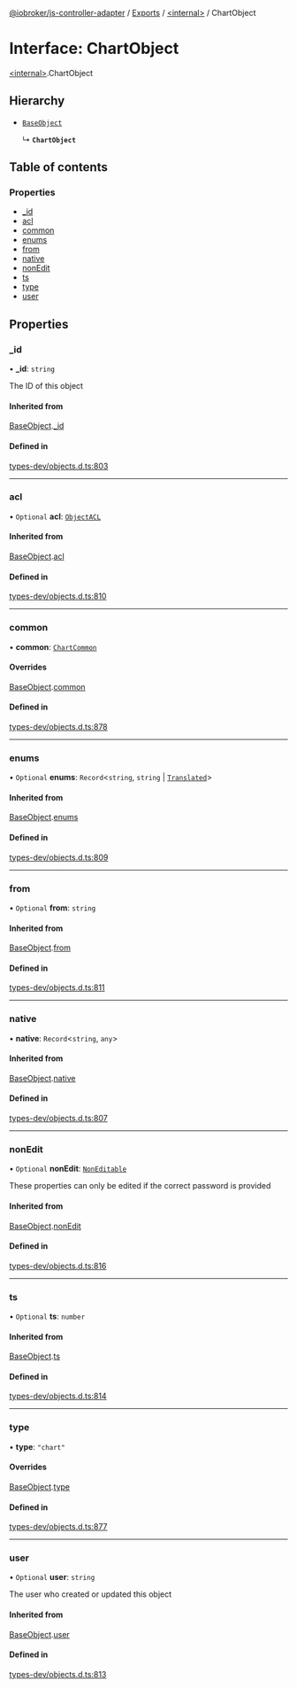 [@iobroker/js-controller-adapter](../README.md) / [Exports](../modules.md) / [\<internal\>](../modules/internal_.md) / ChartObject

# Interface: ChartObject

[\<internal\>](../modules/internal_.md).ChartObject

## Hierarchy

- [`BaseObject`](internal_.BaseObject.md)

  ↳ **`ChartObject`**

## Table of contents

### Properties

- [\_id](internal_.ChartObject.md#_id)
- [acl](internal_.ChartObject.md#acl)
- [common](internal_.ChartObject.md#common)
- [enums](internal_.ChartObject.md#enums)
- [from](internal_.ChartObject.md#from)
- [native](internal_.ChartObject.md#native)
- [nonEdit](internal_.ChartObject.md#nonedit)
- [ts](internal_.ChartObject.md#ts)
- [type](internal_.ChartObject.md#type)
- [user](internal_.ChartObject.md#user)

## Properties

### \_id

• **\_id**: `string`

The ID of this object

#### Inherited from

[BaseObject](internal_.BaseObject.md).[_id](internal_.BaseObject.md#_id)

#### Defined in

[types-dev/objects.d.ts:803](https://github.com/ioBroker/ioBroker.js-controller/blob/9dbeeb628fed8bbdac147ce03ecc5b399e6f5ed0/packages/types-dev/objects.d.ts#L803)

___

### acl

• `Optional` **acl**: [`ObjectACL`](internal_.ObjectACL.md)

#### Inherited from

[BaseObject](internal_.BaseObject.md).[acl](internal_.BaseObject.md#acl)

#### Defined in

[types-dev/objects.d.ts:810](https://github.com/ioBroker/ioBroker.js-controller/blob/9dbeeb628fed8bbdac147ce03ecc5b399e6f5ed0/packages/types-dev/objects.d.ts#L810)

___

### common

• **common**: [`ChartCommon`](internal_.ChartCommon.md)

#### Overrides

[BaseObject](internal_.BaseObject.md).[common](internal_.BaseObject.md#common)

#### Defined in

[types-dev/objects.d.ts:878](https://github.com/ioBroker/ioBroker.js-controller/blob/9dbeeb628fed8bbdac147ce03ecc5b399e6f5ed0/packages/types-dev/objects.d.ts#L878)

___

### enums

• `Optional` **enums**: `Record`\<`string`, `string` \| [`Translated`](../modules/internal_.md#translated)\>

#### Inherited from

[BaseObject](internal_.BaseObject.md).[enums](internal_.BaseObject.md#enums)

#### Defined in

[types-dev/objects.d.ts:809](https://github.com/ioBroker/ioBroker.js-controller/blob/9dbeeb628fed8bbdac147ce03ecc5b399e6f5ed0/packages/types-dev/objects.d.ts#L809)

___

### from

• `Optional` **from**: `string`

#### Inherited from

[BaseObject](internal_.BaseObject.md).[from](internal_.BaseObject.md#from)

#### Defined in

[types-dev/objects.d.ts:811](https://github.com/ioBroker/ioBroker.js-controller/blob/9dbeeb628fed8bbdac147ce03ecc5b399e6f5ed0/packages/types-dev/objects.d.ts#L811)

___

### native

• **native**: `Record`\<`string`, `any`\>

#### Inherited from

[BaseObject](internal_.BaseObject.md).[native](internal_.BaseObject.md#native)

#### Defined in

[types-dev/objects.d.ts:807](https://github.com/ioBroker/ioBroker.js-controller/blob/9dbeeb628fed8bbdac147ce03ecc5b399e6f5ed0/packages/types-dev/objects.d.ts#L807)

___

### nonEdit

• `Optional` **nonEdit**: [`NonEditable`](internal_.NonEditable.md)

These properties can only be edited if the correct password is provided

#### Inherited from

[BaseObject](internal_.BaseObject.md).[nonEdit](internal_.BaseObject.md#nonedit)

#### Defined in

[types-dev/objects.d.ts:816](https://github.com/ioBroker/ioBroker.js-controller/blob/9dbeeb628fed8bbdac147ce03ecc5b399e6f5ed0/packages/types-dev/objects.d.ts#L816)

___

### ts

• `Optional` **ts**: `number`

#### Inherited from

[BaseObject](internal_.BaseObject.md).[ts](internal_.BaseObject.md#ts)

#### Defined in

[types-dev/objects.d.ts:814](https://github.com/ioBroker/ioBroker.js-controller/blob/9dbeeb628fed8bbdac147ce03ecc5b399e6f5ed0/packages/types-dev/objects.d.ts#L814)

___

### type

• **type**: ``"chart"``

#### Overrides

[BaseObject](internal_.BaseObject.md).[type](internal_.BaseObject.md#type)

#### Defined in

[types-dev/objects.d.ts:877](https://github.com/ioBroker/ioBroker.js-controller/blob/9dbeeb628fed8bbdac147ce03ecc5b399e6f5ed0/packages/types-dev/objects.d.ts#L877)

___

### user

• `Optional` **user**: `string`

The user who created or updated this object

#### Inherited from

[BaseObject](internal_.BaseObject.md).[user](internal_.BaseObject.md#user)

#### Defined in

[types-dev/objects.d.ts:813](https://github.com/ioBroker/ioBroker.js-controller/blob/9dbeeb628fed8bbdac147ce03ecc5b399e6f5ed0/packages/types-dev/objects.d.ts#L813)
